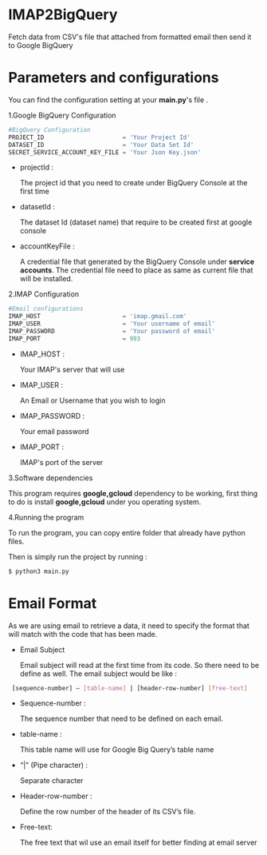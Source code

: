 # IMAP2BigQuery
Fetch data from CSV's file that attached from formatted email then send it to Google BigQuery

# Parameters and configurations
You can find the configuration setting at your **main.py**'s file . 

1.Google BigQuery Configuration

```python
#BigQuery Configuration
PROJECT_ID                      = 'Your Project Id'
DATASET_ID                      = 'Your Data Set Id'
SECRET_SERVICE_ACCOUNT_KEY_FILE = 'Your Json Key.json'   
```
* projectId      : 

   The project id that you need to create under BigQuery Console at the first time
* datasetId      : 

  The dataset Id (dataset name) that require to be created first at google console

* accountKeyFile : 

  A credential file that generated by the BigQuery Console under **service accounts**.
  The credential file need to place as same as current file that will be installed.

2.IMAP Configuration
```python
#Email configurations
IMAP_HOST                       = 'imap.gmail.com'
IMAP_USER                       = 'Your username of email'
IMAP_PASSWORD                   = 'Your password of email'
IMAP_PORT                       = 993
```

* IMAP_HOST :

  Your IMAP's server that will use

* IMAP_USER :
  
  An Email or Username that you wish to login 

* IMAP_PASSWORD :

  Your email password

* IMAP_PORT : 

  IMAP's port of the server 


3.Software dependencies

This program requires **google,gcloud**  dependency to be working, first thing to do is install **google,gcloud** under you operating system.

4.Running the program

To run the program, you can copy entire folder that already have python files.

Then is simply run the project by running : 

```bash
$ python3 main.py
```


# Email Format

As we are using email to retrieve a data, it need to specify the format that will match with the code that has been made.

* Email Subject

  Email subject will read at the first time from its code. So there need to be define as well.
  The email subject would be like :
  
 ```bash
  [sequence-number] – [table-name] | [header-row-number] [free-text]
```

* Sequence-number : 

  The sequence number that need to be defined on each email.
  
* table-name : 
  
  This table name will use for Google Big Query’s table name

* “|” (Pipe character) : 
   
   Separate character
   
* Header-row-number : 
  
  Define the row number of the header of its CSV’s file.

* Free-text: 
  
  The free text that wil use an email itself for better finding at email server

  

